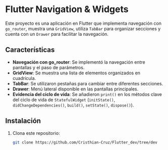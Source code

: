 # Flutter Navigation & Widgets  

Este proyecto es una aplicación en Flutter que implementa navegación con `go_router`, muestra una `GridView`, utiliza `TabBar` para organizar secciones y cuenta con un `Drawer` para facilitar la navegación.  

## Características  
- **Navegación con go_router**: Se implementó la navegación entre pantallas y el paso de parámetros.  
- **GridView**: Se muestra una lista de elementos organizados en cuadrícula.  
- **TabBar**: Se utilizaron pestañas para cambiar entre diferentes secciones.  
- **Drawer**: Menú lateral disponible en las pantallas principales.  
- **Evidencia del ciclo de vida**: Se añadieron `print()` en los métodos clave del ciclo de vida de `StatefulWidget` (`initState()`, `didChangeDependencies()`, `build()`, `setState()`, `dispose()`).  

## Instalación  
1. Clona este repositorio:  
   ```sh
   git clone https://github.com/Cristhian-Cruz/Flutter_dev/tree/dev
